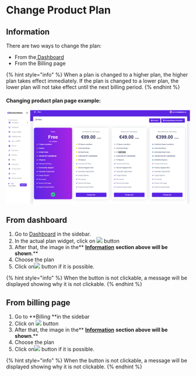 # Change Product Plan

## Information

There are two ways to change the plan:

* From the[ Dashboard](../dashboard.md)
* From the Billing page

{% hint style="info" %}
When a plan is changed to a higher plan, the higher plan takes effect immediately. If the plan is changed to a lower plan, the lower plan will not take effect until the next billing period.
{% endhint %}

#### Changing product plan page example:

![](../.gitbook/assets/plans.png)

## From dashboard

1. Go to [Dashboard](../dashboard.md) in the sidebar.
2. In the actual plan widget, click on ![](<../.gitbook/assets/screenshoteasy-9- (1).png>) button
3. After that, the image in the** **[**Information**](change-product-plan.md#information)** **section above will be shown**.**
4. Choose the plan
5. Click on![](<../.gitbook/assets/screenshoteasy-9- (1).png>) button if it is possible.  

{% hint style="info" %}
When the button is not clickable, a message will be displayed showing why it is not clickable.
{% endhint %}



## From billing page

1. Go to **Billing **in the sidebar
2. Click on ![](../.gitbook/assets/screenshoteasy-10-.png) button
3. After that, the image in the** **[**Information**](change-product-plan.md#information)** **section above will be shown**.**
4. Choose the plan
5. Click on![](<../.gitbook/assets/screenshoteasy-9- (1).png>) button if it is possible.  

{% hint style="info" %}
When the button is not clickable, a message will be displayed showing why it is not clickable.
{% endhint %}
